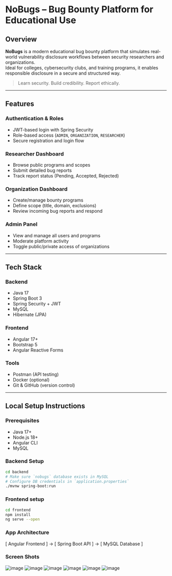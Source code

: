 # NoBugs – Bug Bounty Platform for Educational Use

## Overview

**NoBugs** is a modern educational bug bounty platform that simulates real-world vulnerability disclosure workflows between security researchers and organizations.  
Ideal for colleges, cybersecurity clubs, and training programs, it enables responsible disclosure in a secure and structured way.

> Learn security. Build credibility. Report ethically.

---

## Features

### Authentication & Roles
- JWT-based login with Spring Security
- Role-based access (`ADMIN`, `ORGANIZATION`, `RESEARCHER`)
- Secure registration and login flow

### Researcher Dashboard
- Browse public programs and scopes
- Submit detailed bug reports
- Track report status (Pending, Accepted, Rejected)

### Organization Dashboard
- Create/manage bounty programs
- Define scope (title, domain, exclusions)
- Review incoming bug reports and respond

### Admin Panel
- View and manage all users and programs
- Moderate platform activity
- Toggle public/private access of organizations

---

## Tech Stack

### Backend
- Java 17
- Spring Boot 3
- Spring Security + JWT
- MySQL
- Hibernate (JPA)

### Frontend
- Angular 17+
- Bootstrap 5
- Angular Reactive Forms

### Tools
- Postman (API testing)
- Docker (optional)
- Git & GitHub (version control)

---

## Local Setup Instructions

### Prerequisites
- Java 17+
- Node.js 18+
- Angular CLI
- MySQL

### Backend Setup

```bash
cd backend
# Make sure `nobugs` database exists in MySQL
# Configure DB credentials in `application.properties`
./mvnw spring-boot:run
```
### Frontend setup

```bash
cd frontend
npm install
ng serve --open
```
### App Architecture

[ Angular Frontend ]
         ->
[ Spring Boot API ]
         ->
[ MySQL Database ]


### Screen Shots

![image](https://github.com/user-attachments/assets/53fc2a1d-dc3a-4fa5-a5a2-5015cd074e70)
![image](https://github.com/user-attachments/assets/b68685cf-3c72-4e17-93b6-2ba6320c1e8d)
![image](https://github.com/user-attachments/assets/0dd546b5-7afc-411b-affa-47de8ed5a88a)
![image](https://github.com/user-attachments/assets/53ce47aa-0277-44a3-9c79-8bde62f4c81f)
![image](https://github.com/user-attachments/assets/58131955-575f-497c-aee4-da2581347937)
![image](https://github.com/user-attachments/assets/5a78219f-cf18-4e71-acd1-6c2e15ff763f)

